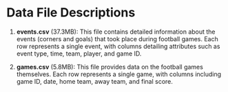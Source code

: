 # Data File Descriptions
1. **events.csv** (37.3MB): This file contains detailed information about the events (corners and goals) that took place during football games. Each row represents a single event, with columns detailing attributes such as event type, time, team, player, and game ID.

2. **games.csv** (5.8MB): This file provides data on the football games themselves. Each row represents a single game, with columns including game ID, date, home team, away team, and final score.